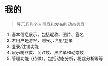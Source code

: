 # 我的

> 展示我的个人信息和发布的动态信息

1. 基本信息展示，包括昵称、图片、签名
2. 若用户是游客，则展示注册/登录
3. 登录/注销功能
4. 展示粉丝数、关注数、黑名单和动态数
5. 管理功能（待做），包括动态分析，粉丝分析等等